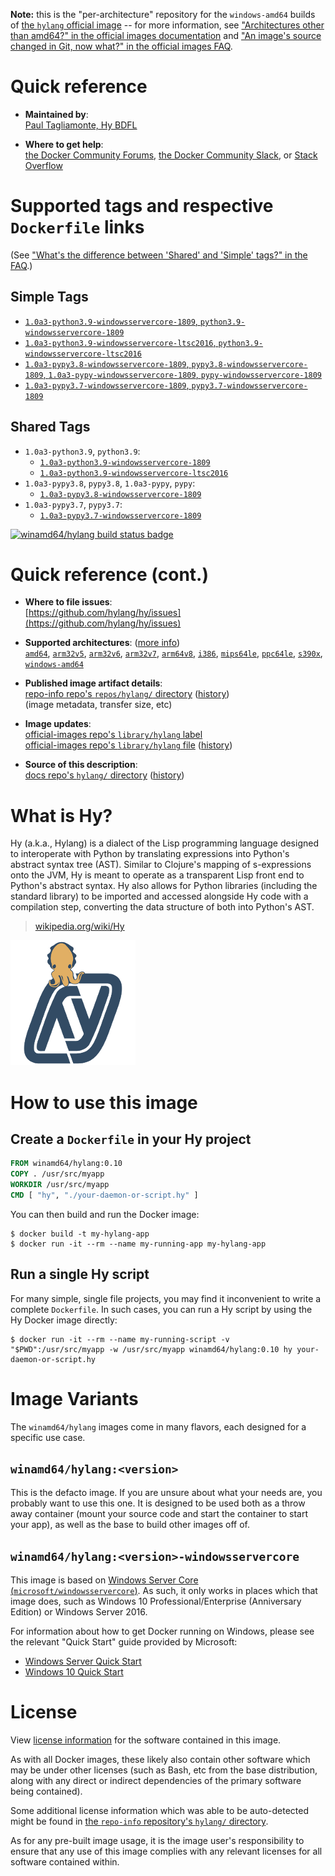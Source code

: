 <!--

********************************************************************************

WARNING:

    DO NOT EDIT "hylang/README.md"

    IT IS AUTO-GENERATED

    (from the other files in "hylang/" combined with a set of templates)

********************************************************************************

-->

**Note:** this is the "per-architecture" repository for the `windows-amd64` builds of [the `hylang` official image](https://hub.docker.com/_/hylang) -- for more information, see ["Architectures other than amd64?" in the official images documentation](https://github.com/docker-library/official-images#architectures-other-than-amd64) and ["An image's source changed in Git, now what?" in the official images FAQ](https://github.com/docker-library/faq#an-images-source-changed-in-git-now-what).

# Quick reference

-	**Maintained by**:  
	[Paul Tagliamonte, Hy BDFL](https://github.com/hylang/hy)

-	**Where to get help**:  
	[the Docker Community Forums](https://forums.docker.com/), [the Docker Community Slack](https://dockr.ly/slack), or [Stack Overflow](https://stackoverflow.com/search?tab=newest&q=docker)

# Supported tags and respective `Dockerfile` links

(See ["What's the difference between 'Shared' and 'Simple' tags?" in the FAQ](https://github.com/docker-library/faq#whats-the-difference-between-shared-and-simple-tags).)

## Simple Tags

-	[`1.0a3-python3.9-windowsservercore-1809`, `python3.9-windowsservercore-1809`](https://github.com/hylang/docker-hylang/blob/61ea4de27928559dc204c9fe7daa41607a4c08f7/dockerfiles-generated/Dockerfile.python3.9-windowsservercore-1809)
-	[`1.0a3-python3.9-windowsservercore-ltsc2016`, `python3.9-windowsservercore-ltsc2016`](https://github.com/hylang/docker-hylang/blob/61ea4de27928559dc204c9fe7daa41607a4c08f7/dockerfiles-generated/Dockerfile.python3.9-windowsservercore-ltsc2016)
-	[`1.0a3-pypy3.8-windowsservercore-1809`, `pypy3.8-windowsservercore-1809`, `1.0a3-pypy-windowsservercore-1809`, `pypy-windowsservercore-1809`](https://github.com/hylang/docker-hylang/blob/61ea4de27928559dc204c9fe7daa41607a4c08f7/dockerfiles-generated/Dockerfile.pypy3.8-windowsservercore-1809)
-	[`1.0a3-pypy3.7-windowsservercore-1809`, `pypy3.7-windowsservercore-1809`](https://github.com/hylang/docker-hylang/blob/61ea4de27928559dc204c9fe7daa41607a4c08f7/dockerfiles-generated/Dockerfile.pypy3.7-windowsservercore-1809)

## Shared Tags

-	`1.0a3-python3.9`, `python3.9`:
	-	[`1.0a3-python3.9-windowsservercore-1809`](https://github.com/hylang/docker-hylang/blob/61ea4de27928559dc204c9fe7daa41607a4c08f7/dockerfiles-generated/Dockerfile.python3.9-windowsservercore-1809)
	-	[`1.0a3-python3.9-windowsservercore-ltsc2016`](https://github.com/hylang/docker-hylang/blob/61ea4de27928559dc204c9fe7daa41607a4c08f7/dockerfiles-generated/Dockerfile.python3.9-windowsservercore-ltsc2016)
-	`1.0a3-pypy3.8`, `pypy3.8`, `1.0a3-pypy`, `pypy`:
	-	[`1.0a3-pypy3.8-windowsservercore-1809`](https://github.com/hylang/docker-hylang/blob/61ea4de27928559dc204c9fe7daa41607a4c08f7/dockerfiles-generated/Dockerfile.pypy3.8-windowsservercore-1809)
-	`1.0a3-pypy3.7`, `pypy3.7`:
	-	[`1.0a3-pypy3.7-windowsservercore-1809`](https://github.com/hylang/docker-hylang/blob/61ea4de27928559dc204c9fe7daa41607a4c08f7/dockerfiles-generated/Dockerfile.pypy3.7-windowsservercore-1809)

[![winamd64/hylang build status badge](https://img.shields.io/jenkins/s/https/doi-janky.infosiftr.net/job/multiarch/job/windows-amd64/job/hylang.svg?label=winamd64/hylang%20%20build%20job)](https://doi-janky.infosiftr.net/job/multiarch/job/windows-amd64/job/hylang/)

# Quick reference (cont.)

-	**Where to file issues**:  
	[https://github.com/hylang/hy/issues](https://github.com/hylang/hy/issues)

-	**Supported architectures**: ([more info](https://github.com/docker-library/official-images#architectures-other-than-amd64))  
	[`amd64`](https://hub.docker.com/r/amd64/hylang/), [`arm32v5`](https://hub.docker.com/r/arm32v5/hylang/), [`arm32v6`](https://hub.docker.com/r/arm32v6/hylang/), [`arm32v7`](https://hub.docker.com/r/arm32v7/hylang/), [`arm64v8`](https://hub.docker.com/r/arm64v8/hylang/), [`i386`](https://hub.docker.com/r/i386/hylang/), [`mips64le`](https://hub.docker.com/r/mips64le/hylang/), [`ppc64le`](https://hub.docker.com/r/ppc64le/hylang/), [`s390x`](https://hub.docker.com/r/s390x/hylang/), [`windows-amd64`](https://hub.docker.com/r/winamd64/hylang/)

-	**Published image artifact details**:  
	[repo-info repo's `repos/hylang/` directory](https://github.com/docker-library/repo-info/blob/master/repos/hylang) ([history](https://github.com/docker-library/repo-info/commits/master/repos/hylang))  
	(image metadata, transfer size, etc)

-	**Image updates**:  
	[official-images repo's `library/hylang` label](https://github.com/docker-library/official-images/issues?q=label%3Alibrary%2Fhylang)  
	[official-images repo's `library/hylang` file](https://github.com/docker-library/official-images/blob/master/library/hylang) ([history](https://github.com/docker-library/official-images/commits/master/library/hylang))

-	**Source of this description**:  
	[docs repo's `hylang/` directory](https://github.com/docker-library/docs/tree/master/hylang) ([history](https://github.com/docker-library/docs/commits/master/hylang))

# What is Hy?

Hy (a.k.a., Hylang) is a dialect of the Lisp programming language designed to interoperate with Python by translating expressions into Python's abstract syntax tree (AST). Similar to Clojure's mapping of s-expressions onto the JVM, Hy is meant to operate as a transparent Lisp front end to Python's abstract syntax. Hy also allows for Python libraries (including the standard library) to be imported and accessed alongside Hy code with a compilation step, converting the data structure of both into Python's AST.

> [wikipedia.org/wiki/Hy](https://en.wikipedia.org/wiki/Hy)

![logo](https://raw.githubusercontent.com/docker-library/docs/c097f38c6ee48cd13456df8cd853a9d806fff429/hylang/logo.png)

# How to use this image

## Create a `Dockerfile` in your Hy project

```dockerfile
FROM winamd64/hylang:0.10
COPY . /usr/src/myapp
WORKDIR /usr/src/myapp
CMD [ "hy", "./your-daemon-or-script.hy" ]
```

You can then build and run the Docker image:

```console
$ docker build -t my-hylang-app
$ docker run -it --rm --name my-running-app my-hylang-app
```

## Run a single Hy script

For many simple, single file projects, you may find it inconvenient to write a complete `Dockerfile`. In such cases, you can run a Hy script by using the Hy Docker image directly:

```console
$ docker run -it --rm --name my-running-script -v "$PWD":/usr/src/myapp -w /usr/src/myapp winamd64/hylang:0.10 hy your-daemon-or-script.hy
```

# Image Variants

The `winamd64/hylang` images come in many flavors, each designed for a specific use case.

## `winamd64/hylang:<version>`

This is the defacto image. If you are unsure about what your needs are, you probably want to use this one. It is designed to be used both as a throw away container (mount your source code and start the container to start your app), as well as the base to build other images off of.

## `winamd64/hylang:<version>-windowsservercore`

This image is based on [Windows Server Core (`microsoft/windowsservercore`)](https://hub.docker.com/r/microsoft/windowsservercore/). As such, it only works in places which that image does, such as Windows 10 Professional/Enterprise (Anniversary Edition) or Windows Server 2016.

For information about how to get Docker running on Windows, please see the relevant "Quick Start" guide provided by Microsoft:

-	[Windows Server Quick Start](https://msdn.microsoft.com/en-us/virtualization/windowscontainers/quick_start/quick_start_windows_server)
-	[Windows 10 Quick Start](https://msdn.microsoft.com/en-us/virtualization/windowscontainers/quick_start/quick_start_windows_10)

# License

View [license information](https://github.com/hylang/hy/blob/master/LICENSE) for the software contained in this image.

As with all Docker images, these likely also contain other software which may be under other licenses (such as Bash, etc from the base distribution, along with any direct or indirect dependencies of the primary software being contained).

Some additional license information which was able to be auto-detected might be found in [the `repo-info` repository's `hylang/` directory](https://github.com/docker-library/repo-info/tree/master/repos/hylang).

As for any pre-built image usage, it is the image user's responsibility to ensure that any use of this image complies with any relevant licenses for all software contained within.
